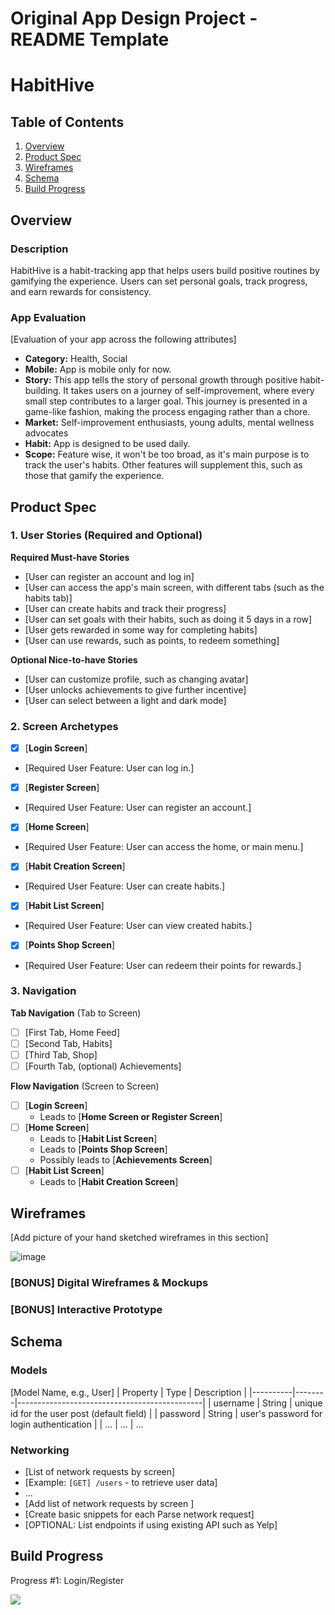 Original App Design Project - README Template
===

# HabitHive

## Table of Contents

1. [Overview](#Overview)
2. [Product Spec](#Product-Spec)
3. [Wireframes](#Wireframes)
4. [Schema](#Schema)
5. [Build Progress](#Build-Progress)

## Overview

### Description

HabitHive is a habit-tracking app that helps users build positive routines by gamifying the experience. Users can set personal goals, track progress, and earn rewards for consistency.

### App Evaluation

[Evaluation of your app across the following attributes]
- **Category:** Health, Social
- **Mobile:** App is mobile only for now.
- **Story:** This app tells the story of personal growth through positive habit-building. It takes users on a journey of self-improvement, where every small step contributes to a larger goal. This journey is presented in a game-like fashion, making the process engaging rather than a chore.
- **Market:** Self-improvement enthusiasts, young adults, mental wellness advocates
- **Habit:** App is designed to be used daily.
- **Scope:** Feature wise, it won't be too broad, as it's main purpose is to track the user's habits. Other features will supplement this, such as those that gamify the experience.

## Product Spec

### 1. User Stories (Required and Optional)

**Required Must-have Stories**

* [User can register an account and log in]
* [User can access the app's main screen, with different tabs (such as the habits tab)]
* [User can create habits and track their progress]
* [User can set goals with their habits, such as doing it 5 days in a row]
* [User gets rewarded in some way for completing habits]
* [User can use rewards, such as points, to redeem something]
<!-- More can be added to this and optional stories if needed!     !-->

**Optional Nice-to-have Stories**

* [User can customize profile, such as changing avatar]
* [User unlocks achievements to give further incentive]
* [User can select between a light and dark mode]

### 2. Screen Archetypes

- [x] [**Login Screen**]
* [Required User Feature: User can log in.]
- [x] [**Register Screen**]
* [Required User Feature: User can register an account.]
- [x] [**Home Screen**]
* [Required User Feature: User can access the home, or main menu.]
- [x] [**Habit Creation Screen**]
* [Required User Feature: User can create habits.]
- [x] [**Habit List Screen**]
* [Required User Feature: User can view created habits.]
- [x] [**Points Shop Screen**]
* [Required User Feature: User can redeem their points for rewards.]

### 3. Navigation

**Tab Navigation** (Tab to Screen)


- [ ] [First Tab, Home Feed]
- [ ] [Second Tab, Habits]
- [ ] [Third Tab, Shop]
- [ ] [Fourth Tab, (optional) Achievements]
<!-- More can be added to this if needed!  !-->


**Flow Navigation** (Screen to Screen)

- [ ] [**Login Screen**]
  * Leads to [**Home Screen or Register Screen**]
- [ ] [**Home Screen**]
  * Leads to [**Habit List Screen**]
  * Leads to [**Points Shop Screen**]
  * Possibly leads to [**Achievements Screen**]
- [ ] [**Habit List Screen**]
  * Leads to [**Habit Creation Screen**]


## Wireframes

[Add picture of your hand sketched wireframes in this section]

![image](https://hackmd.io/_uploads/ByAXl_2gJl.png)


### [BONUS] Digital Wireframes & Mockups

### [BONUS] Interactive Prototype

## Schema 


### Models

[Model Name, e.g., User]
| Property | Type   | Description                                  |
|----------|--------|----------------------------------------------|
| username | String | unique id for the user post (default field)   |
| password | String | user's password for login authentication      |
| ...      | ...    | ...                          


### Networking

- [List of network requests by screen]
- [Example: `[GET] /users` - to retrieve user data]
- ...
- [Add list of network requests by screen ]
- [Create basic snippets for each Parse network request]
- [OPTIONAL: List endpoints if using existing API such as Yelp]


## Build Progress
Progress #1: Login/Register
<div>
    <a href="https://submissions.us-east-1.linodeobjects.com/ios102_swiftUI/KbYNqSk0.gif">
    </a>
    <a href="https://submissions.us-east-1.linodeobjects.com/ios102_swiftUI/KbYNqSk0.gif">
      <img style="max-width:300px;" src="https://submissions.us-east-1.linodeobjects.com/ios102_swiftUI/KbYNqSk0.gif">
    </a>
  </div>
